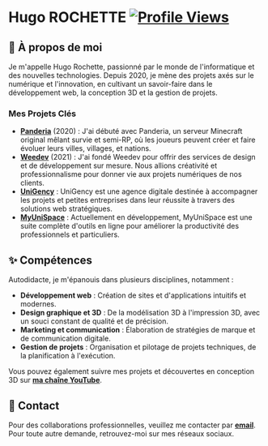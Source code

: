 # Hugo ROCHETTE [![Profile Views](https://komarev.com/ghpvc/?username=hugo3dmaker&color=brightgreen)](https://github.com/hugo3dmaker)

## 👋 À propos de moi

Je m'appelle Hugo Rochette, passionné par le monde de l'informatique et des nouvelles technologies. Depuis 2020, je mène des projets axés sur le numérique et l'innovation, en cultivant un savoir-faire dans le développement web, la conception 3D et la gestion de projets.

### Mes Projets Clés

- **[Panderia](https://panderia.fr)** (2020) : J'ai débuté avec Panderia, un serveur Minecraft original mêlant survie et semi-RP, où les joueurs peuvent créer et faire évoluer leurs villes, villages, et nations.
- **[Weedev](https://www.weedev.eu)** (2021) : J'ai fondé Weedev pour offrir des services de design et de développement sur mesure. Nous allions créativité et professionnalisme pour donner vie aux projets numériques de nos clients.
- **[UniGency](https://www.unigency.fr)** : UniGency est une agence digitale destinée à accompagner les projets et petites entreprises dans leur réussite à travers des solutions web stratégiques.
- **[MyUniSpace](https://myunispace.com)** : Actuellement en développement, MyUniSpace est une suite complète d'outils en ligne pour améliorer la productivité des professionnels et particuliers.

## ✨ Compétences

Autodidacte, je m'épanouis dans plusieurs disciplines, notamment :

- **Développement web** : Création de sites et d'applications intuitifs et modernes.
- **Design graphique et 3D** : De la modélisation 3D à l'impression 3D, avec un souci constant de qualité et de précision.
- **Marketing et communication** : Élaboration de stratégies de marque et de communication digitale.
- **Gestion de projets** : Organisation et pilotage de projets techniques, de la planification à l'exécution.

Vous pouvez également suivre mes projets et découvertes en conception 3D sur **[ma chaîne YouTube](https://www.youtube.com/@Hugo3DMaker)**.

## 🤝 Contact

Pour des collaborations professionnelles, veuillez me contacter par **[email](mailto:contact@unigency.fr?subject=Contact%20via%20Github)**. Pour toute autre demande, retrouvez-moi sur mes réseaux sociaux.
